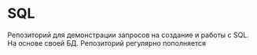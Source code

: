 # SQL
Репозиторий для демонстрации запросов на создание и работы с SQL. На основе своей БД. Репозиторий регулярно пополняется
